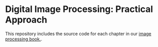 # Digital Image Processing: Practical Approach
This repository includes the source code for each chapter in our [image processing book.](https://www.amazon.com/Digital-Image-Processing-Practical-SpringerBriefs/dp/3319966332?keywords=digital+image+processing+practical+approach&qid=1539840299&sr=8-3&ref=sr_1_3).
